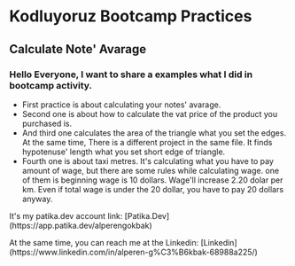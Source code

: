 # Kodluyoruz Bootcamp Practices

## Calculate Note' Avarage

### Hello Everyone, I want to share a examples what I did in bootcamp activity.

- First practice is about calculating your notes' avarage.
- Second one is about how to calculate the vat price of the product you purchased is.
- And third one calculates the area of the triangle what you set the edges. At the same time, There is a different project in the same file. It finds hypotenuse' length what you set short edge of triangle.
- Fourth one is about taxi metres. It's calculating what you have to pay amount of wage, but there are some rules while calculating wage. one of them is beginning wage is 10 dollars. Wage'll increase 2.20 dolar per km. Even if total wage is under the 20 dollar, you have to pay 20 dollars anyway.


<p>It's my patika.dev account link: [Patika.Dev](https://app.patika.dev/alperengokbak)<p>
<p>At the same time, you can reach me at the Linkedin: [Linkedin](https://www.linkedin.com/in/alperen-g%C3%B6kbak-68988a225/) <p>
